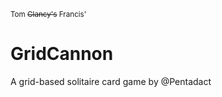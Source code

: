 <small>Tom ~~Clancy's~~ Francis'</small><br />

<h1>GridCannon</h1>

A grid-based solitaire card game by @Pentadact
